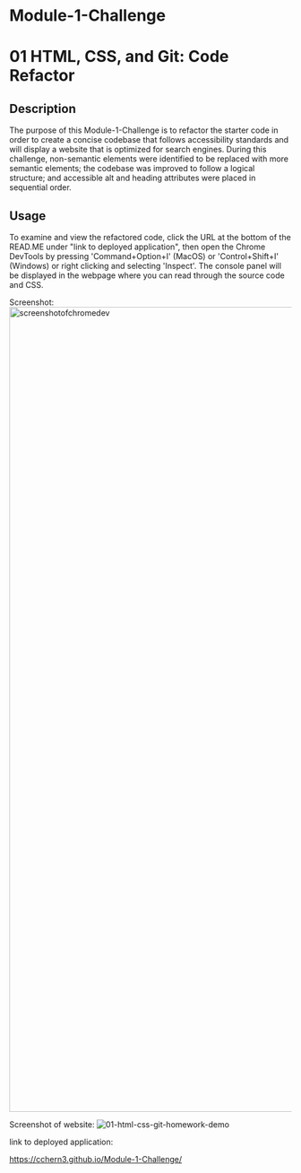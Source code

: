 # Module-1-Challenge
# 01 HTML, CSS, and Git: Code Refactor

## Description

The purpose of this Module-1-Challenge is to refactor the starter code in order to create a concise codebase that follows accessibility standards and will display a website that is optimized for search engines. During this challenge, non-semantic elements were identified to be replaced with more semantic elements; the codebase was improved to follow a logical structure; and accessible alt and heading attributes were placed in sequential order. 

## Usage
To examine and view the refactored code, click the URL at the bottom of the READ.ME under "link to deployed application", then open the Chrome DevTools by pressing 'Command+Option+I' (MacOS) or 'Control+Shift+I' (Windows) or right clicking and selecting 'Inspect'. The console panel will be displayed in the webpage where you can read through the source code and CSS.

Screenshot: 
<img width="1436" alt="screenshotofchromedev" src="https://user-images.githubusercontent.com/25966179/198185820-d810369e-da0e-4199-813e-cef01f076136.png">

Screenshot of website:
![01-html-css-git-homework-demo](https://user-images.githubusercontent.com/25966179/198161975-f7033b6e-e069-49de-8e7d-9fb7d5d65ad2.png)

link to deployed application: 

https://cchern3.github.io/Module-1-Challenge/
